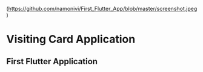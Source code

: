 (https://github.com/namonivi/First_Flutter_App/blob/master/screenshot.jpeg)

# Visiting Card Application

## First Flutter Application
